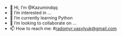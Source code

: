 - 👋 Hi, I’m @Kazumindqq
- 👀 I’m interested in ...
- 🌱 I’m currently learning Python
- 💞️ I’m looking to collaborate on ...
- 📫 How to reach me: 
#radomyr.vasylyuk@gmail.com

<!---
Kazumindqq/Kazumindqq is a ✨ special ✨ repository because its `README.md` (this file) appears on your GitHub profile.
You can click the Preview link to take a look at your changes.
--->

